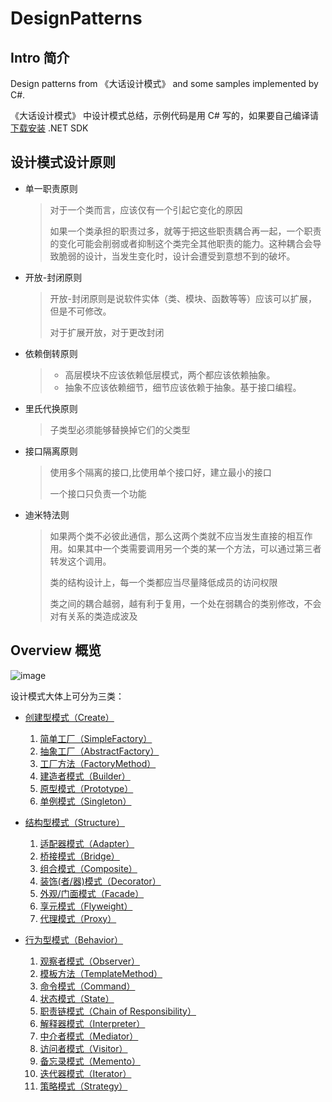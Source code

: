 # DesignPatterns

## Intro 简介

Design patterns from 《大话设计模式》 and some samples implemented by C#.

《大话设计模式》 中设计模式总结，示例代码是用 C# 写的，如果要自己编译请[下载安装](https://get.dot.net) .NET SDK

## 设计模式设计原则

- 单一职责原则

    > 对于一个类而言，应该仅有一个引起它变化的原因
    >
    > 如果一个类承担的职责过多，就等于把这些职责耦合再一起，一个职责的变化可能会削弱或者抑制这个类完全其他职责的能力。这种耦合会导致脆弱的设计，当发生变化时，设计会遭受到意想不到的破坏。

- 开放-封闭原则

    > 开放-封闭原则是说软件实体（类、模块、函数等等）应该可以扩展，但是不可修改。
    >
    > 对于扩展开放，对于更改封闭

- 依赖倒转原则

    > - 高层模块不应该依赖低层模式，两个都应该依赖抽象。
    > - 抽象不应该依赖细节，细节应该依赖于抽象。基于接口编程。

- 里氏代换原则

    > 子类型必须能够替换掉它们的父类型

- 接口隔离原则

    > 使用多个隔离的接口,比使用单个接口好，建立最小的接口
    >
    > 一个接口只负责一个功能

- 迪米特法则

    > 如果两个类不必彼此通信，那么这两个类就不应当发生直接的相互作用。如果其中一个类需要调用另一个类的某一个方法，可以通过第三者转发这个调用。
    >
    > 类的结构设计上，每一个类都应当尽量降低成员的访问权限
    >
    > 类之间的耦合越弱，越有利于复用，一个处在弱耦合的类别修改，不会对有关系的类造成波及

## Overview 概览

![image](https://github.com/user-attachments/assets/b664a09b-1950-405a-9476-8ae721b62af9)

设计模式大体上可分为三类：

- [创建型模式（Create）](./CreatePattern)
    1. [简单工厂（SimpleFactory）](./CreatePattern/SimpleFactoryPattern)
    1. [抽象工厂（AbstractFactory）](./CreatePattern/AbstractFactoryPattern)
    1. [工厂方法（FactoryMethod）](./CreatePattern/FactoryMethodPattern)
    1. [建造者模式（Builder）](./CreatePattern/BuilderPattern)
    1. [原型模式（Prototype）](./CreatePattern/PrototypePattern)
    1. [单例模式（Singleton）](./CreatePattern/SingletonPattern)

- [结构型模式（Structure）](./StructurePattern)
    1. [适配器模式（Adapter）](./StructurePattern/AdapterPattern)
    1. [桥接模式（Bridge）](./StructurePattern/BridgePattern)
    1. [组合模式（Composite）](./StructurePattern/CompositePattern)
    1. [装饰(者/器)模式（Decorator）](./StructurePattern/DecoratorPattern)
    1. [外观/门面模式（Facade）](./StructurePattern/FacadePattern)
    1. [享元模式（Flyweight）](./StructurePattern/FlyweightPattern)
    1. [代理模式（Proxy）](./StructurePattern/ProxyPattern)

- [行为型模式（Behavior）](./BehaviorPattern)
    1. [观察者模式（Observer）](./BehaviorPattern/ObserverPattern)
    1. [模板方法（TemplateMethod）](./BehaviorPattern/TemplateMethodPattern)
    1. [命令模式（Command）](./BehaviorPattern/CommandPattern)
    1. [状态模式（State）](./BehaviorPattern/StatePattern)
    1. [职责链模式（Chain of Responsibility）](./BehaviorPattern/ChainOfResponsibilityPattern)
    1. [解释器模式（Interpreter）](./BehaviorPattern/InterpreterPattern)
    1. [中介者模式（Mediator）](./BehaviorPattern/MediatorPattern)
    1. [访问者模式（Visitor）](./BehaviorPattern/VisitorPattern)
    1. [备忘录模式（Memento）](./BehaviorPattern/MementoPattern)
    1. [迭代器模式（Iterator）](./BehaviorPattern/IteratorPattern)
    1. [策略模式（Strategy）](./BehaviorPattern/StrategyPattern)

